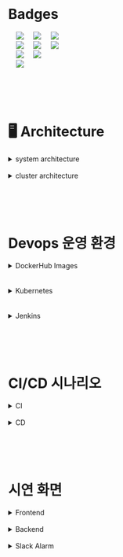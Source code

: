<br>

# Badges
<div align="left">
&nbsp;&nbsp;&nbsp;&nbsp;<img src="https://img.shields.io/badge/GitHub-181717?style=flat&logo=GitHub&logoColor=white&color=black"></a></a>
&nbsp;&nbsp;&nbsp;&nbsp;<img src="https://img.shields.io/badge/Git-F05032?style=flat&logo=Git&logoColor=white&color=ffa500"></a></a>
&nbsp;&nbsp;&nbsp;&nbsp;<img src="https://img.shields.io/badge/GitHub Actions-2088FF?style=flat&logo=GitHub Actions&logoColor=white&color=gray"></a></a> <br>
&nbsp;&nbsp;&nbsp;&nbsp;<img src="https://img.shields.io/badge/Jenkins-D24939?style=flat&logo=jenkins&logoColor=white"/></a></a>
&nbsp;&nbsp;&nbsp;&nbsp;<img src="https://img.shields.io/badge/Docker-2496ED?style=flat&logo=Docker&logoColor=black&color=blue"/></a></a>
&nbsp;&nbsp;&nbsp;&nbsp;<img src="https://img.shields.io/badge/Kubernetes-326CE5?style=flat&logo=Kubernetes&logoColor=blue&color=skyblue"/></a></a> <br>
&nbsp;&nbsp;&nbsp;&nbsp;<img src="https://img.shields.io/badge/Selenium-C21325?style=flat&logo=Selenium&logoColor=black&color=green"/></a></a>
&nbsp;&nbsp;&nbsp;&nbsp;<img src="https://img.shields.io/badge/Jest-C21325?style=flat&logo=Jest&logoColor=black&color=orange"/></a></a> <br>
&nbsp;&nbsp;&nbsp;&nbsp;<img src="https://img.shields.io/badge/Slack-4A154B?style=flat&logo=Slack&logoColor=yellow&color=purple"/></a></a>
</div>

<br>
<br>
<br>
<br>

# 🖥️ Architecture
<details>
<summary>system architecture</summary>
<img src="https://github.com/beyond-sw-camp/be02-fin-BuildUp-KMS/assets/105422037/b783b71b-e6dd-40b4-8973-0bfa57979a16">
</details>

<br>
<details>
<summary>cluster architecture</summary>
<img src="https://github.com/beyond-sw-camp/be02-fin-BuildUp-KMS/assets/105422037/db082524-56c8-4e6a-98ae-953167014d56">
</details>


<br>
<br>
<br>
<br>

# Devops 운영 환경
<details>
<summary>DockerHub Images</summary>

<h3>백엔드</h3>
<img width="500" alt="docker hub backend" src="https://github.com/beyond-sw-camp/be02-fin-BuildUp-KMS/assets/105422037/e6d1b2ca-2209-4b93-8c93-a0b1d7fde036">

<br>

<h3>프론트엔드</h3>
<img width="500" alt="docker hub frontend" src="https://github.com/beyond-sw-camp/be02-fin-BuildUp-KMS/assets/105422037/8d33cccb-fdc8-4995-94a2-c5fabced2f8b">

<br>
</details>

<br>
<br>

<details>
<summary>Kubernetes</summary>
<img width="1725" alt="스크린샷_2024-03-25_오후_2 06 16" src="https://github.com/beyond-sw-camp/be02-fin-BuildUp-KMS/assets/105422037/7ec7a8f6-4a06-48a1-868b-c8b15858d658">

<br>

<img width="1274" alt="스크린샷 2024-03-26 오후 4 18 44" src="https://github.com/beyond-sw-camp/be02-fin-BuildUp-KMS/assets/105422037/cd7c2cd4-6199-45e5-83fd-75bc8fb8e5d3">

</details>

<br>
<br>

<details>
<summary>Jenkins</summary>
<img width="1266" alt="스크린샷 2024-03-26 오후 4 13 45" src="https://github.com/beyond-sw-camp/be02-fin-BuildUp-KMS/assets/105422037/71de888b-96e9-4752-94cf-13e5199d8321">
</details>

<br>
<br>
<br>
<br>

# CI/CD 시나리오
<details>
<summary>CI</summary>

<h3>백엔드</h3>

#### 1. ```Github```  원격 저장소의 개발 중인 브랜치에 ```push``` <br>

#### 2. 개발 중이던 브랜치에서 ```Github```  ```develop``` 브랜치에 ```pull request``` <br>

#### 3. ```pull request```가 완료됨과 동시에 ```Github Webhook```을 통해 ```Jenkins```에 알림 <br>

#### 4. ```Jenkins```가 푸쉬된 새 코드를 가져오기 위해 ```git clone``` <br>

#### 5. ```Jenkins```는 ```mvn```을 통해 컴파일 및 패키징 <br>

#### 6. ```Jenkins```는 ```mvn```을 통해 테스트 코드 실행 <br>

#### 7. 테스트 코드 실행 전후로```Slack```의 ```'#buildup-dev'``` 채널로 알림 전송 (성공, 실패) <br>


<br>
<br>

<h3>프론트엔드</h3>

#### 1. ```Github```  원격 저장소의 개발 중인 브랜치에 ```push``` <br>

#### 2. 개발 중이던 브랜치에서 ```Github```  ```develop``` 브랜치에 ```pull request``` <br>

#### 3. ```pull request```가 완료됨과 동시에 ```Github Webhook```을 통해 ```Jenkins```에 알림 <br>

#### 4. ```Jenkins```가 푸쉬된 새 코드를 가져오기 위해 ```git clone``` <br>

#### 5. ```Jenkins```는 ```npm```을 통해 package 설치 <br>

#### 6. ```Jenkins```는 기존에 생성되어 있던 ```dist``` 폴더 삭제 <br>

#### 7. 빌드 전후로 ```Slack```의 ```'#buildup-dev'``` 채널로 알림 전송 (성공, 실패) <br>

#### 8. ```Jenkins```는 ```npm```을 통해 ```build``` <br>

#### 9. 테스트 코드 실행 전후로 ```Slack```의 ```'#buildup-dev'``` 채널로 알림 전송 (성공, 실패) <br>

</details>

<br>

<details>
<summary>CD</summary>

<h3>백엔드 / 프론트엔드</h3>

#### 1. ```Jenkins```는 ```Docker Build``` 단계에서 새로운 ```Docker Image```를 ```Build```하고 ```tag``` 지정 (2.x) <br>

#### 2. ```Docker Image``` 빌드 전후로 ```Slack```의 ```'#buildup-dev'``` 채널로 알림 전송 (성공, 실패) <br>

#### 3. ```Build```된 ```Docker Image```는 ```Docker Push```를 통해 ```Docker Hub```로 ```push``` **[hyungdoyou/bootshelf-fe]** <br>

#### 4. ```Docker Push``` 전후로 ```Slack```의 ```'#buildup-dev'``` 채널로 알림 전송 (성공, 실패) <br>

#### 5. ```Jenkins```는 미리 등록되어 있던 ```ssh``` server 설정을 이용해 ```K8S Cluster```의 ```master``` 서버에 ```deployment.yaml``` update <br>

#### 6. update된 Deployment 파일은 ```kubectl``` 명령어를 통해 ```K8S Cluster```에 적용 <br>

#### 7. deployment.yaml 전송 후 ```Slack```의 ```'#buildup-dev'``` 채널로 알림 전송 (성공, 실패) <br>

#### 8. ```Jenkins``` Pipeline 종료 후 ```Slack```의 ```'#buildup-dev'``` 채널로 최종 알림 전송 <br>

<br>

</details>

<br>
<br>
<br>
<br>

# 시연 화면
<details>
<summary>Frontend</summary>

[frontend mp4](https://github.com/beyond-sw-camp/be02-fin-BuildUp-KMS/assets/105422037/4ec0308c-dda8-47f2-ae13-e4634e637914)
</details>

<br>

<details>
<summary>Backend</summary>

[backend mp4](https://github.com/beyond-sw-camp/be02-fin-BuildUp-KMS/assets/105422037/f07742cb-3dc0-4e23-a927-657bfdc70245)

</details>

<br>

<details>
<summary>Slack Alarm</summary>

<img width="700" alt="slack alarm" src="https://github.com/beyond-sw-camp/be02-fin-BuildUp-KMS/assets/105422037/c4139122-e358-4627-87fb-f4753d73e944">

</details>

<br>
<br>